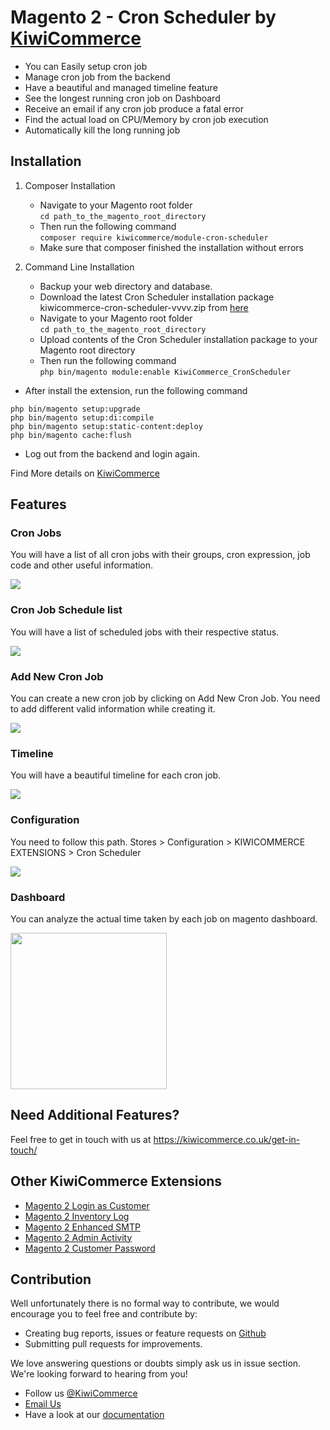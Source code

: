 # Magento 2 - Cron Scheduler by [KiwiCommerce](https://kiwicommerce.co.uk/)
- You can Easily setup cron job
- Manage cron job from the backend
- Have a beautiful and managed timeline feature
- See the longest running cron job on Dashboard
- Receive an email if any cron job produce a fatal error
- Find the actual load on CPU/Memory by cron job execution
- Automatically kill the long running job

## **Installation** 
1. Composer Installation
      - Navigate to your Magento root folder<br />
            `cd path_to_the_magento_root_directory`
      - Then run the following command<br />
            `composer require kiwicommerce/module-cron-scheduler`
      - Make sure that composer finished the installation without errors

 2. Command Line Installation
      - Backup your web directory and database.
      - Download the latest Cron Scheduler installation package kiwicommerce-cron-scheduler-vvvv.zip from [here](https://github.com/kiwicommerce/magento2-cron-scheduler/releases)
      - Navigate to your Magento root folder<br />
            `cd path_to_the_magento_root_directory`<br />
      - Upload contents of the Cron Scheduler installation package to your Magento root directory
      - Then run the following command<br />
            `php bin/magento module:enable KiwiCommerce_CronScheduler`<br />
   
- After install the extension, run the following command
```
php bin/magento setup:upgrade
php bin/magento setup:di:compile
php bin/magento setup:static-content:deploy
php bin/magento cache:flush
```
- Log out from the backend and login again.

Find More details on [KiwiCommerce](https://kiwicommerce.co.uk/extensions/magento2-cron-scheduler)

## Features
### Cron Jobs
You will have a list of all cron jobs with their groups, cron expression, job code and other useful information.

<img src="https://kiwicommerce.co.uk/wp-content/uploads/2018/05/cronjob.png"/><br/>

### Cron Job Schedule list
You will have a list of scheduled jobs with their respective status.

<img src="https://kiwicommerce.co.uk/wp-content/uploads/2018/05/schedule-list.png"/><br/>

### Add New Cron Job
You can create a new cron job by clicking on Add New Cron Job. You need to add different valid information while creating it.

<img src="https://kiwicommerce.co.uk/wp-content/uploads/2018/05/addnewcronjob.png"/> <br/>

### Timeline
You will have a beautiful timeline for each cron job.

<img src="https://kiwicommerce.co.uk/wp-content/uploads/2018/05/timeline.png" /> <br/>

### Configuration
You need to follow this path. Stores > Configuration > KIWICOMMERCE EXTENSIONS > Cron Scheduler

<img src="https://kiwicommerce.co.uk/wp-content/uploads/2018/05/Configuration_cronscheduler.png"/> <br/>

### Dashboard
You can analyze the actual time taken by each job on magento dashboard.

<img src="https://kiwicommerce.co.uk/wp-content/uploads/2018/05/cronscheduler_dashboard.png" height="250"/> <br/>

## Need Additional Features?
Feel free to get in touch with us at https://kiwicommerce.co.uk/get-in-touch/

## Other KiwiCommerce Extensions
* [Magento 2 Login as Customer](https://kiwicommerce.co.uk/extensions/magento2-login-as-customer/)
* [Magento 2 Inventory Log](https://kiwicommerce.co.uk/extensions/magento2-inventory-log/)
* [Magento 2 Enhanced SMTP](https://kiwicommerce.co.uk/extensions/magento2-enhanced-smtp/)
* [Magento 2 Admin Activity](https://kiwicommerce.co.uk/extensions/magento2-admin-activity/)
* [Magento 2 Customer Password](https://github.com/kiwicommerce/magento2-customer-password/)

## Contribution
Well unfortunately there is no formal way to contribute, we would encourage you to feel free and contribute by:
 
  - Creating bug reports, issues or feature requests on <a target="_blank" href="https://github.com/kiwicommerce/magento2-cron-scheduler/issues">Github</a>
  - Submitting pull requests for improvements.
    
We love answering questions or doubts simply ask us in issue section. We're looking forward to hearing from you!
 
  - Follow us <a href="https://twitter.com/KiwiCommerce">@KiwiCommerce</a>
  - <a href="mailto:support@kiwicommerce.co.uk">Email Us</a>
  - Have a look at our <a href="https://kiwicommerce.co.uk/docs/cron-scheduler/">documentation</a> 


